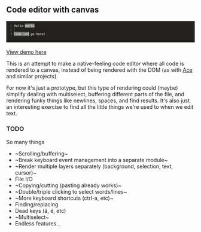 ## Code editor with canvas
<img src="screenshot.png" />

[View demo here](https://editor.gkaemmer.com)

This is an attempt to make a native-feeling code editor where all code is rendered to a canvas, instead of being rendered with the DOM (as with [Ace](https://ace.c9.io/) and similar projects).

For now it's just a prototype, but this type of rendering could (maybe) simplify dealing with multiselect, buffering different parts of the file, and rendering funky things like newlines, spaces, and find results. It's also just an interesting exercise to find all the little things we're used to when we edit text.

### TODO

So many things

- ~Scrolling/buffering~
- ~Break keyboard event management into a separate module~
- ~Render multiple layers separately (background, selection, text, cursor)~
- File I/O
- ~Copying/cutting (pasting already works)~
- ~Double/triple clicking to select words/lines~
- ~More keyboard shortcuts (ctrl-a, etc)~
- Finding/replacing
- Dead keys (ä, é, etc)
- ~Multiselect~
- Endless features...
